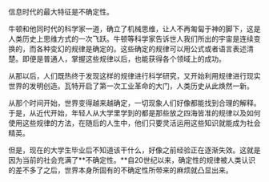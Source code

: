 信息时代的最大特征是不确定性。

牛顿和他同时代的科学家一道，确立了机械思维，让人不再匍匐于神的脚下，这是人类历史上思维方式的一次飞跃。牛顿等科学家告诉世人我们所出的宇宙是连续变换的，而各种变幻的规律是确定的。这些确定的规律可以用公式或者语言表述清楚。即便是普通人，掌握这些规律以后，也能获得各个领域上的成功。

从那以后，人们既热终于发现这样的规律进行科学研究，又开始利用规律进行现实世界的发明创造。瓦特开启了第一次工业革命的大门，人类历史从此焕然一新。

从那个时间开始，世界变得越来越确定，一切现象人们好像都能找到合理的解释。于是，从近代开始，年轻人从大学里学到的都是那些放之四海皆准的规律以及如何使用这些规律的方法，在随后的人生中，他们只要灵活运用这些知识就能成为社会精英。

但是，现在的大学生毕业后不知道该干什么，好像之前经验正在逐渐失效。这就是因为当前的社会充满了**不确定性。**自20世纪以来，确定性的规律被人类认识的差不多了之后，世界本身所固有的不确定性所带来的麻烦就凸显出来。



